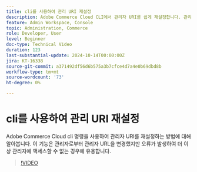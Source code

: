 ```yaml
---
title: cli를 사용하여 관리 URI 재설정
description: Adobe Commerce Cloud CLI에서 관리자 URI를 쉽게 재설정합니다. 관리자 URL이 변경되어 액세스 문제가 발생하는 경우 유용합니다.
feature: Admin Workspace, Console
topic: Administration, Commerce
role: Developer, User
level: Beginner
doc-type: Technical Video
duration: 123
last-substantial-update: 2024-10-14T00:00:00Z
jira: KT-16338
source-git-commit: a371492df56d6b575a3b7cfce4d7a4e0b69dbd8b
workflow-type: tm+mt
source-wordcount: '73'
ht-degree: 0%

---
```



# cli를 사용하여 관리 URI 재설정

Adobe Commerce Cloud cli 명령을 사용하여 관리자 URI를 재설정하는 방법에 대해 알아봅니다. 이 기능은 관리자로부터 관리자 URL을 변경했지만 오류가 발생하여 더 이상 관리자에 액세스할 수 없는 경우에 유용합니다.

>[!VIDEO](https://video.tv.adobe.com/v/3435066/?learn=on)
